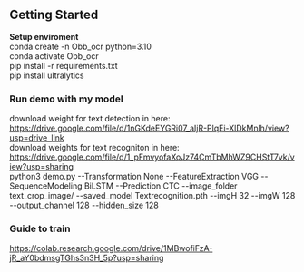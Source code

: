 ## Getting Started

**Setup enviroment** <br>
conda create -n Obb_ocr python=3.10 <br>
conda activate Obb_ocr <br>
pip install -r requirements.txt <br>
pip install ultralytics <br>
### Run demo with my model
download weight for text detection in here: https://drive.google.com/file/d/1nGKdeEYGRi07_aIjR-PlqEi-XlDkMnlh/view?usp=drive_link <br>
download weights for text recogniton in here: https://drive.google.com/file/d/1_pFmvyofaXoJz74CmTbMhWZ9CHStT7vk/view?usp=sharing <br>
python3 demo.py --Transformation None --FeatureExtraction VGG --SequenceModeling BiLSTM --Prediction CTC --image_folder text_crop_image/ --saved_model Textrecognition.pth --imgH 32 --imgW 128 --output_channel 128 --hidden_size 128
### Guide to train 
https://colab.research.google.com/drive/1MBwofiFzA-jR_aY0bdmsgTGhs3n3H_5p?usp=sharing
